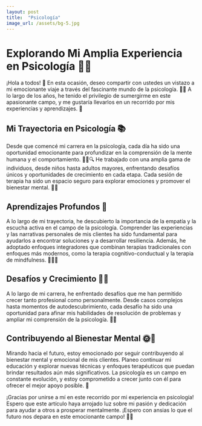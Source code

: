 ```yaml
---
layout: post
title:  "Psicología"
image_url: /assets/bg-5.jpg
---
```


# Explorando Mi Amplia Experiencia en Psicología 🧠💡

¡Hola a todos! 👋 En esta ocasión, deseo compartir con ustedes un vistazo a mi emocionante viaje a través del fascinante mundo de la psicología. 🌈🧩 A lo largo de los años, he tenido el privilegio de sumergirme en este apasionante campo, y me gustaría llevarlos en un recorrido por mis experiencias y aprendizajes. 💫

## Mi Trayectoria en Psicología 📚

Desde que comencé mi carrera en la psicología, cada día ha sido una oportunidad emocionante para profundizar en la comprensión de la mente humana y el comportamiento. 👩‍⚕️🔍 He trabajado con una amplia gama de individuos, desde niños hasta adultos mayores, enfrentando desafíos únicos y oportunidades de crecimiento en cada etapa. Cada sesión de terapia ha sido un espacio seguro para explorar emociones y promover el bienestar mental. 🤝💬

## Aprendizajes Profundos 🌱

A lo largo de mi trayectoria, he descubierto la importancia de la empatía y la escucha activa en el campo de la psicología. Comprender las experiencias y las narrativas personales de mis clientes ha sido fundamental para ayudarlos a encontrar soluciones y a desarrollar resiliencia. Además, he adoptado enfoques integradores que combinan terapias tradicionales con enfoques más modernos, como la terapia cognitivo-conductual y la terapia de mindfulness. 🧘‍♀️📝

## Desafíos y Crecimiento 🌱🌟

A lo largo de mi carrera, he enfrentado desafíos que me han permitido crecer tanto profesional como personalmente. Desde casos complejos hasta momentos de autodescubrimiento, cada desafío ha sido una oportunidad para afinar mis habilidades de resolución de problemas y ampliar mi comprensión de la psicología. 💪🔑

## Contribuyendo al Bienestar Mental 🌞🌈

Mirando hacia el futuro, estoy emocionado por seguir contribuyendo al bienestar mental y emocional de mis clientes. Planeo continuar mi educación y explorar nuevas técnicas y enfoques terapéuticos que puedan brindar resultados aún más significativos. La psicología es un campo en constante evolución, y estoy comprometido a crecer junto con él para ofrecer el mejor apoyo posible. 💖

¡Gracias por unirse a mí en este recorrido por mi experiencia en psicología! Espero que este artículo haya arrojado luz sobre mi pasión y dedicación para ayudar a otros a prosperar mentalmente. ¡Espero con ansias lo que el futuro nos depara en este emocionante campo! 🌟🧠

